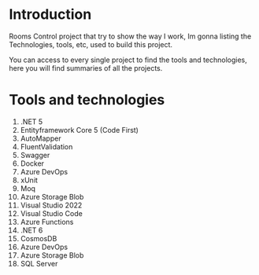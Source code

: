 # Introduction 
Rooms Control project that try to show the way I work, Im gonna listing the Technologies, tools, etc, used to build this project.  

You can access to every single project to find the tools and technologies, here you will find summaries of all the projects.  

# Tools and technologies
1.	.NET 5
2.	Entityframework Core 5 (Code First)
3.	AutoMapper
4.	FluentValidation
5.	Swagger
6.	Docker
7.  Azure DevOps
8.  xUnit
9.  Moq
10. Azure Storage Blob
11. Visual Studio 2022
12. Visual Studio Code
13. Azure Functions
14.	.NET 6
15.	CosmosDB
16. Azure DevOps
17. Azure Storage Blob
18. SQL Server

